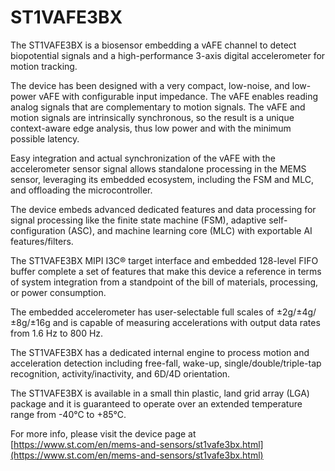 # ST1VAFE3BX

The ST1VAFE3BX is a biosensor embedding a vAFE channel to detect biopotential signals and a high-performance 3-axis digital accelerometer for motion tracking.

The device has been designed with a very compact, low-noise, and low-power vAFE with configurable input impedance. The vAFE enables reading analog signals that are complementary to motion signals. The vAFE and motion signals are intrinsically synchronous, so the result is a unique context-aware edge analysis, thus low power and with the minimum possible latency.

Easy integration and actual synchronization of the vAFE with the accelerometer sensor signal allows standalone processing in the MEMS sensor, leveraging its embedded ecosystem, including the FSM and MLC, and offloading the microcontroller.

The device embeds advanced dedicated features and data processing for signal processing like the finite state machine (FSM), adaptive self-configuration (ASC), and machine learning core (MLC) with exportable AI features/filters.

The ST1VAFE3BX MIPI I3C® target interface and embedded 128-level FIFO buffer complete a set of features that make this device a reference in terms of system integration from a standpoint of the bill of materials, processing, or power consumption.

The embedded accelerometer has user-selectable full scales of ±2g/±4g/±8g/±16g and is capable of measuring accelerations with output data rates from 1.6 Hz to 800 Hz.

The ST1VAFE3BX has a dedicated internal engine to process motion and acceleration detection including free-fall, wake-up, single/double/triple-tap recognition, activity/inactivity, and 6D/4D orientation.

The ST1VAFE3BX is available in a small thin plastic, land grid array (LGA) package and it is guaranteed to operate over an extended temperature range from -40°C to +85°C.

For more info, please visit the device page at [https://www.st.com/en/mems-and-sensors/st1vafe3bx.html](https://www.st.com/en/mems-and-sensors/st1vafe3bx.html)

